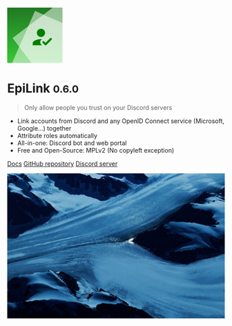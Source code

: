 ![logo](logo.svg)

# EpiLink <small>0.6.0</small>

> Only allow people you trust on your Discord servers

- Link accounts from Discord and any OpenID Connect service (Microsoft, Google...) together
- Attribute roles automatically
- All-in-one: Discord bot and web portal
- Free and Open-Source: MPLv2 (No copyleft exception)

[Docs](#epilink) [GitHub repository](https://github.com/EpiLink/EpiLink) [Discord server](https://discord.gg/CpHmSUt)

![](/bg.jpg)